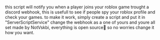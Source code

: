 this script will notify you when a player joins your roblox game trought a discord webhook, this is usefull to see if people spy your roblox profile and check your games.
to make it work, simply create a script and put it in "ServerScriptService" change the webhook as a one of yours and youre all set
made by NotVskbi, everything is open source🤍 so no worries change it how you want.
